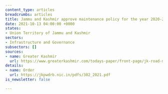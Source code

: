 ```yaml
---
content_type: articles
breadcrumbs: articles
title: Jammu and Kashmir approve maintenance policy for the year 2020-21
date: 2021-10-13 04:00:00 +0000
states:
- Union Territory of Jammu and Kashmir
sectors:
- Infrastructure and Governance
subsectors: []
sources:
- name: Greater Kashmir
  url: https://www.greaterkashmir.com/todays-paper/front-page/jk-road-maintenance-policy-2020-21-approved
details:
- name: Order
  url: https://jkpwdrb.nic.in/pdfs/302_2021.pdf
is_newsletter: false

---
```

